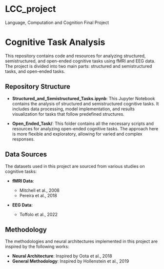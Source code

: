 # LCC_project
Language, Computation and Cognition Final Project

# Cognitive Task Analysis

This repository contains code and resources for analyzing structured, semistructured, and open-ended cognitive tasks using fMRI and EEG data. The project is divided into two main parts: structured and semistructured tasks, and open-ended tasks.

## Repository Structure

- **Structured_and_Semistructured_Tasks.ipynb**: This Jupyter Notebook contains the analysis of structured and semistructured cognitive tasks. It includes data processing, model implementation, and results visualization for tasks that follow predefined structures.

- **Open_Ended_Task/**: This folder contains all the necessary scripts and resources for analyzing open-ended cognitive tasks. The approach here is more flexible and exploratory, allowing for varied and complex responses.

## Data Sources

The datasets used in this project are sourced from various studies on cognitive tasks:

- **fMRI Data**: 
  - Mitchell et al., 2008
  - Pereira et al., 2018

- **EEG Data**:
  - Toffolo et al., 2022

## Methodology

The methodologies and neural architectures implemented in this project are inspired by the following works:

- **Neural Architecture**: Inspired by Oota et al., 2018
- **General Methodology**: Inspired by Hollenstein et al., 2019
